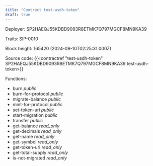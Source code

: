 ```yaml
---
title: "Contract test-usdh-token"
draft: true
---
```

Deployer: SP2HAEQJ55KDBD9093R8ETMK7Q797MGCF8MN9KA39

Traits:
 SIP-0010



Block height: 165420 (2024-09-10T02:25:31.000Z)

Source code: {{<contractref "test-usdh-token" SP2HAEQJ55KDBD9093R8ETMK7Q797MGCF8MN9KA39 test-usdh-token>}}

Functions:

* burn _public_
* burn-for-protocol _public_
* migrate-balance _public_
* mint-for-protocol _public_
* set-token-uri _public_
* start-migration _public_
* transfer _public_
* get-balance _read_only_
* get-decimals _read_only_
* get-name _read_only_
* get-symbol _read_only_
* get-token-uri _read_only_
* get-total-supply _read_only_
* is-not-migrated _read_only_
